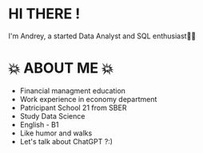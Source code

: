 # HI THERE !
I'm Andrey, a started Data Analyst and SQL enthusiast👋🏽

# 💥 ABOUT ME 💥
- Financial managment education
- Work experience in economy department
- Patricipant School 21 from SBER
- Study Data Science
- English - B1
- Like humor and walks
- Let's talk about ChatGPT ?:)
